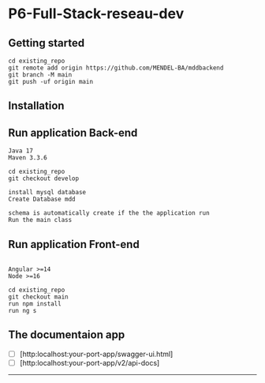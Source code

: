 # P6-Full-Stack-reseau-dev

## Getting started

```
cd existing_repo
git remote add origin https://github.com/MENDEL-BA/mddbackend
git branch -M main
git push -uf origin main
```
## Installation
## Run application Back-end 
```
Java 17
Maven 3.3.6

cd existing_repo
git checkout develop

install mysql database
Create Database mdd

schema is automatically create if the the application run 
Run the main class
```
## Run application Front-end
```

Angular >=14
Node >=16
```
```
cd existing_repo
git checkout main
run npm install
run ng s
```
## The documentaion app

- [ ] [http:localhost:your-port-app/swagger-ui.html]
- [ ] [http:localhost:your-port-app/v2/api-docs]

***
